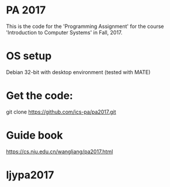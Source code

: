 # PA 2017

This is the code for the 'Programming Assignment' for the course 'Introduction to Computer Systems' in Fall, 2017.

# OS setup

Debian 32-bit with desktop environment (tested with MATE)

# Get the code:

git clone https://github.com/ics-pa/pa2017.git

# Guide book

https://cs.nju.edu.cn/wangliang/pa2017.html
# ljypa2017

